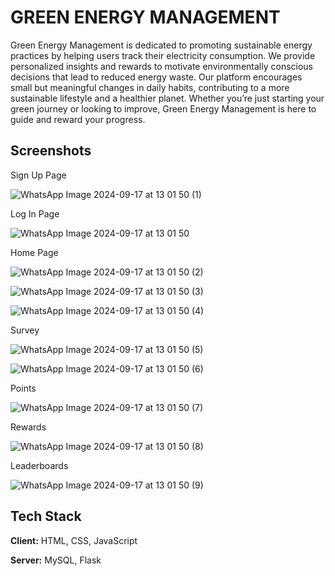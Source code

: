 
# GREEN ENERGY MANAGEMENT

Green Energy Management is dedicated to promoting sustainable energy practices by helping users track their electricity consumption. We provide personalized insights and rewards to motivate environmentally conscious decisions that lead to reduced energy waste. Our platform encourages small but meaningful changes in daily habits, contributing to a more sustainable lifestyle and a healthier planet. Whether you’re just starting your green journey or looking to improve, Green Energy Management is here to guide and reward your progress.


## Screenshots

Sign Up Page

![WhatsApp Image 2024-09-17 at 13 01 50 (1)](https://github.com/user-attachments/assets/e3eacef9-d7a6-48aa-be2f-5a35526829e6)

Log In Page

![WhatsApp Image 2024-09-17 at 13 01 50](https://github.com/user-attachments/assets/9d33a72a-9f43-47de-9242-19985779e14a)

Home Page

![WhatsApp Image 2024-09-17 at 13 01 50 (2)](https://github.com/user-attachments/assets/a0fb7c23-bc88-40a9-a408-e71aee666ee3)

![WhatsApp Image 2024-09-17 at 13 01 50 (3)](https://github.com/user-attachments/assets/c0645176-0423-4cb4-9c04-0c18ade9a726)

![WhatsApp Image 2024-09-17 at 13 01 50 (4)](https://github.com/user-attachments/assets/0e242548-d031-4c7f-9a25-75811efb04b1)

Survey

![WhatsApp Image 2024-09-17 at 13 01 50 (5)](https://github.com/user-attachments/assets/7fb2818a-0414-4654-ad1a-64d5f93cafb2)

![WhatsApp Image 2024-09-17 at 13 01 50 (6)](https://github.com/user-attachments/assets/31644bd4-c863-48b2-8873-4722ed3c14e1)

Points

![WhatsApp Image 2024-09-17 at 13 01 50 (7)](https://github.com/user-attachments/assets/82e79c61-0369-4640-871a-412e70ba312d)

Rewards

![WhatsApp Image 2024-09-17 at 13 01 50 (8)](https://github.com/user-attachments/assets/da84cb10-4e60-44c5-8f55-6397dea2b483)

Leaderboards

![WhatsApp Image 2024-09-17 at 13 01 50 (9)](https://github.com/user-attachments/assets/db5aa468-9f67-4f61-9256-8971e1ea59bf)



## Tech Stack

**Client:** HTML, CSS, JavaScript

**Server:** MySQL, Flask




